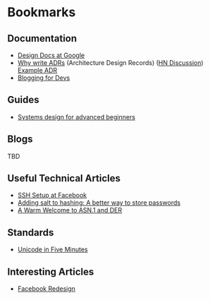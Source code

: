 # Bookmarks

## Documentation

- [Design Docs at Google](https://www.industrialempathy.com/posts/design-docs-at-google/#comments)
- [Why write ADRs](https://github.blog/2020-08-13-why-write-adrs/) (Architecture Design Records) ([HN Discussion](https://news.ycombinator.com/item?id=24146594)) 
[Example ADR](https://github.com/joelparkerhenderson/architecture_decision_record/blob/master/adr_template_by_jeff_tyree_and_art_akerman.md)
- [Blogging for Devs](https://bloggingfordevs.com/)

## Guides

- [Systems design for advanced beginners](https://robertheaton.com/2020/04/06/systems-design-for-advanced-beginners/)

## Blogs

TBD

## Useful Technical Articles

- [SSH Setup at Facebook](https://engineering.fb.com/security/scalable-and-secure-access-with-ssh/)
- [Adding salt to hashing: A better way to store passwords](https://auth0.com/blog/adding-salt-to-hashing-a-better-way-to-store-passwords/)
- [A Warm Welcome to ASN.1 and DER](https://letsencrypt.org/docs/a-warm-welcome-to-asn1-and-der/)


## Standards

- [Unicode in Five Minutes](https://richardjharris.github.io/unicode-in-five-minutes.html)

## Interesting Articles

- [Facebook Redesign](https://engineering.fb.com/web/facebook-redesign/)
